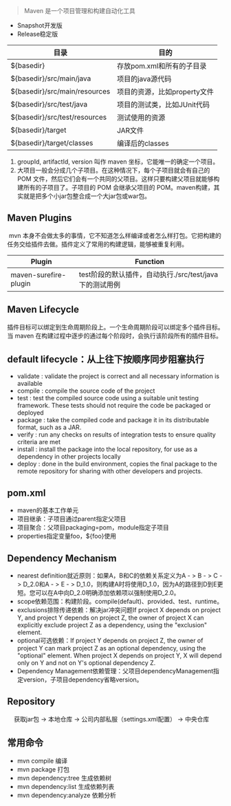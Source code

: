 > Maven 是一个项目管理和构建自动化工具

- Snapshot开发版
- Release稳定版 

| **目录**                      | **目的**                        |
| ----------------------------- | ------------------------------- |
| ${basedir}                    | 存放pom.xml和所有的子目录      |
| ${basedir}/src/main/java      | 项目的java源代码               |
| ${basedir}/src/main/resources | 项目的资源，比如property文件 |
| ${basedir}/src/test/java      | 项目的测试类，比如JUnit代码  |
| ${basedir}/src/test/resources | 测试使用的资源                  |
| ${basedir}/target             | JAR文件                        |
| ${basedir}/target/classes     | 编译后的classes               |

1. groupId, artifactId, version 叫作 maven 坐标，它能唯一的确定一个项目。
2. 大项目一般会分成几个子项目。在这种情况下，每个子项目就会有自己的 POM 文件，然后它们会有一个共同的父项目。这样只要构建父项目就能够构建所有的子项目了。子项目的 POM 会继承父项目的 POM。maven构建，其实就是把多个小jar包整合成一个大jar包或war包。

## Maven Plugins

​     mvn 本身不会做太多的事情，它不知道怎么样编译或者怎么样打包。它把构建的任务交给插件去做。插件定义了常用的构建逻辑，能够被重复利用。

| Plugin                | Function                                                |
| -------------------- | ------------------------------------------------------ |
| maven-surefire-plugin | test阶段的默认插件，自动执行./src/test/java下的测试用例 |

## Maven Lifecycle

​     插件目标可以绑定到生命周期阶段上。一个生命周期阶段可以绑定多个插件目标。当 maven 在构建过程中逐步的通过每个阶段时，会执行该阶段所有的插件目标。

## default lifecycle：从上往下按顺序同步阻塞执行
- validate : validate the project is correct and all necessary information is available
- compile : compile the source code of the project
- test : test the compiled source code using a suitable unit testing framework. These tests should not require the code be packaged or deployed
- package : take the compiled code and package it in its distributable format, such as a JAR.
- verify : run any checks on results of integration tests to ensure quality criteria are met
- install : install the package into the local repository, for use as a dependency in other projects locally
- deploy : done in the build environment, copies the final package to the remote repository for sharing with other developers and projects.

## pom.xml
- maven的基本工作单元
- 项目继承：子项目通过parent指定父项目
- 项目聚合：父项目packaging=pom，module指定子项目
- properties指定变量foo，${foo}使用

## Dependency Mechanism
- nearest definition就近原则：如果A，B和C的依赖关系定义为A - > B - > C - > D_2.0和A - > E - > D_1.0，则构建A时将使用D_1.0，因为A的路径到D到E更短。您可以在A中向D_2.0明确添加依赖项以强制使用D_2.0。
- scope依赖范围：构建阶段。compile(default)、provided、test、runtime。
- exclusions排除传递依赖：解决jar冲突问题If project X depends on project Y, and project Y depends on project Z, the owner of project X can explicitly exclude project Z as a dependency, using the "exclusion" element.
- optional可选依赖：If project Y depends on project Z, the owner of project Y can mark project Z as an optional dependency, using the "optional" element. When project X depends on project Y, X will depend only on Y and not on Y's optional dependency Z.
- Dependency Management依赖管理：父项目dependencyManagement指定version，子项目dependency省略version。

## Repository
    获取jar包 -> 本地仓库 -> 公司内部私服（settings.xml配置） -> 中央仓库

## 常用命令
- mvn compile 编译
- mvn package 打包
- mvn dependency:tree 生成依赖树
- mvn dependency:list 生成依赖列表
- mvn dependency:analyze 依赖分析
